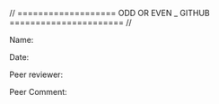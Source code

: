// =================== ODD OR EVEN _ GITHUB ====================== //

Name:

Date:

Peer reviewer:

Peer Comment: